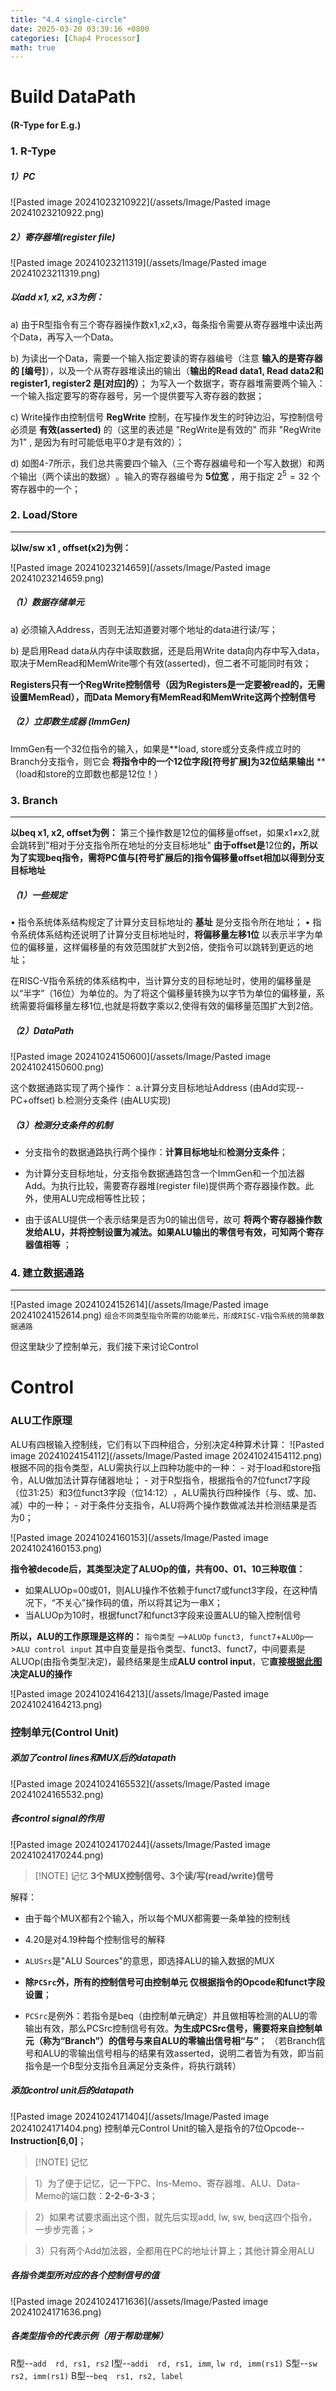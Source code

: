 ```yaml
---
title: "4.4 single-circle"
date: 2025-03-20 03:39:16 +0800
categories: [Chap4 Processor]
math: true
---
```


# Build DataPath  
#### (R-Type for E.g.)

### 1. R-Type

##### 1）PC 
![Pasted image 20241023210922](/assets/Image/Pasted image 20241023210922.png)

##### **2）寄存器堆(register file)**
![Pasted image 20241023211319](/assets/Image/Pasted image 20241023211319.png)

##### 以add x1, x2, x3为例：

  a) 由于R型指令有三个寄存器操作数x1,x2,x3，每条指令需要从寄存器堆中读出两个Data，再写入一个Data。
	  
  b)   为读出一个Data，需要一个输入指定要读的寄存器编号（注意 **输入的是寄存器的 [编号]**），以及一个从寄存器堆读出的输出（**输出的Read data1, Read data2和register1, register2 是[对应]的）**；
    为写入一个数据字，寄存器堆需要两个输入：一个输入指定要写的寄存器号，另一个提供要写入寄存器的数据；
	  
  c) Write操作由控制信号 **RegWrite** 控制，在写操作发生的时钟边沿，写控制信号必须是 **有效(asserted)** 的（这里的表述是 "RegWrite是有效的" 而非 "RegWrite为1" , 是因为有时可能低电平0才是有效的）；
	  
  d) 如图4-7所示，我们总共需要四个输入（三个寄存器编号和一个写入数据）和两个输出（两个读出的数据）​。输入的寄存器编号为 **5位宽** ，用于指定 $2^5=32$ 个寄存器中的一个；
  

### 2. Load/Store
---
**以lw/sw x1 , offset(x2)为例：**

![Pasted image 20241023214659](/assets/Image/Pasted image 20241023214659.png)

##### （1）数据存储单元
a) 必须输入Address，否则无法知道要对哪个地址的data进行读/写；
	
b) 是启用Read data从内存中读取数据，还是启用Write data向内存中写入data，取决于MemRead和MemWrite哪个有效(asserted)，但二者不可能同时有效；
	
**Registers只有一个RegWrite控制信号（因为Registers是一定要被read的，无需设置MemRead），而Data Memory有MemRead和MemWrite这两个控制信号**

##### （2）立即数生成器 (ImmGen)
ImmGen有一个32位指令的输入，如果是**load, store或分支条件成立时的Branch分支指令，则它会 **将指令中的一个12位字段[符号扩展]为32位结果输出** **（load和store的立即数也都是12位！）

### 3. Branch
---
**以beq x1, x2, offset为例：**
第三个操作数是12位的偏移量offset，如果x1≠x2,就会跳转到"相对于分支指令所在地址的分支目标地址"
**由于offset是**12位**的，所以为了实现beq指令，需将PC值与[符号扩展后的]指令偏移量offset相加以得到分支目标地址**

##### （1）一些规定

• 指令系统体系结构规定了计算分支目标地址的 **基址** 是分支指令所在地址；
• 指令系统体系结构还说明了计算分支目标地址时，**将偏移量左移1位** 以表示半字为单位的偏移量，这样偏移量的有效范围就扩大到2倍，使指令可以跳转到更远的地址；

在RISC-V指令系统的体系结构中，当计算分支的目标地址时，使用的偏移量是以“半字”（16位）为单位的。为了将这个偏移量转换为以字节为单位的偏移量，系统需要将偏移量左移1位,也就是将数字乘以2,使得有效的偏移量范围扩大到2倍。

##### （2）DataPath

![Pasted image 20241024150600](/assets/Image/Pasted image 20241024150600.png)
 
 这个数据通路实现了两个操作：
	a.计算分支目标地址Address (由Add实现--PC+offset) 
	b.检测分支条件 (由ALU实现)

##### （3）检测分支条件的机制

- 分支指令的数据通路执行两个操作：**计算目标地址**和**检测分支条件**；
	
- 为计算分支目标地址，分支指令数据通路包含一个ImmGen和一个加法器Add。为执行比较，需要寄存器堆(register file)提供两个寄存器操作数​。此外，使用ALU完成相等性比较；
	
- 由于该ALU提供一个表示结果是否为0的输出信号，故可 **将两个寄存器操作数发给ALU，并将控制设置为减法。如果ALU输出的零信号有效，可知两个寄存器值相等** ；

### 4. 建立数据通路
---

![Pasted image 20241024152614](/assets/Image/Pasted image 20241024152614.png)
`组合不同类型指令所需的功能单元，形成RISC-V指令系统的简单数据通路`

但这里缺少了控制单元，我们接下来讨论Control


# Control

### ALU工作原理

ALU有四根输入控制线，它们有以下四种组合，分别决定4种算术计算：
![Pasted image 20241024154112](/assets/Image/Pasted image 20241024154112.png)
根据不同的指令类型，ALU需执行以上四种功能中的一种：
	- 对于load和store指令，ALU做加法计算存储器地址；
	- 对于R型指令，根据指令的7位funct7字段（位31:25）和3位funct3字段（位14:12）​​，ALU需执行四种操作（与、或、加、减）中的一种；
	- 对于条件分支指令，ALU将两个操作数做减法并检测结果是否为0；

![Pasted image 20241024160153](/assets/Image/Pasted image 20241024160153.png)

**指令被decode后，其类型决定了ALUOp的值，共有00、01、10三种取值：**
- 如果ALUOp=00或01，则ALU操作不依赖于funct7或funct3字段，在这种情况下，​“不关心”操作码的值，所以将其记为一串X；
- 当ALUOp为10时，根据funct7和funct3字段来设置ALU的输入控制信号

**所以，ALU的工作原理是这样的：**
   `指令类型` —>`ALUOp`
   `funct3, funct7`+`ALUOp`—>`ALU control input`
其中自变量是指令类型、funct3、funct7，中间要素是ALUOp(由指令类型决定)，最终结果是生成**ALU control input**，它**直接[根据此图](obsidian://open?vault=Obsidian%20Vault&file=Images%2FPasted%20image%2020241024154112.png)决定ALU的操作**

![Pasted image 20241024164213](/assets/Image/Pasted image 20241024164213.png)

### 控制单元(Control Unit)

##### 添加了control lines和MUX后的datapath
![Pasted image 20241024165532](/assets/Image/Pasted image 20241024165532.png)
##### **各control signal的作用**
![Pasted image 20241024170244](/assets/Image/Pasted image 20241024170244.png)

> [!NOTE] 记忆
> **3个MUX控制信号、3个读/写(read/write)信号**


解释：
- 由于每个MUX都有2个输入，所以每个MUX都需要一条单独的控制线
	
-  4.20是对4.19种每个控制信号的解释
	
-  `ALUSrs`是"ALU Sources"的意思，即选择ALU的输入数据的MUX
	
-  **除`PCSrc`外，所有的控制信号可由控制单元 仅根据指令的Opcode和funct字段设置**；
	
- `PCSrc`是例外：若指令是beq（由控制单元确定）并且做相等检测的ALU的零输出有效，那么PCSrc控制信号有效。**为生成PCSrc信号，需要将来自控制单元（称为“Branch”​）的信号与来自ALU的零输出信号相“与”​** ；
（若Branch信号和ALU的零输出信号相与的结果有效asserted，说明二者皆为有效，即当前指令是一个B型分支指令且满足分支条件，将执行跳转）

##### 添加control unit后的datapath
![Pasted image 20241024171404](/assets/Image/Pasted image 20241024171404.png)
控制单元Control Unit的输入是指令的7位Opcode--**Instruction\[6,0]**；

> [!NOTE] 记忆

> 1）为了便于记忆，记一下PC、Ins-Memo、寄存器堆、ALU、Data-Memo的端口数：**2-2-6-3-3**；

> 2）如果考试要求画出这个图，就先后实现add, lw, sw, beq这四个指令，一步步完善；> 

> 3）只有两个Add加法器，全都用在PC的地址计算上；其他计算全用ALU

##### 各指令类型所对应的各个控制信号的值
![Pasted image 20241024171636](/assets/Image/Pasted image 20241024171636.png)

##### 各类型指令的代表示例（用于帮助理解）
R型--`add  rd, rs1, rs2`
I型--`addi  rd, rs1, imm`,  `lw rd, imm(rs1)`
S型--`sw  rs2, imm(rs1)`
B型--`beq  rs1, rs2, label`